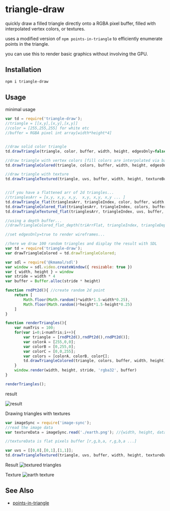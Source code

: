 # triangle-draw

quickly draw a filled triangle directly onto a RGBA pixel buffer, filled with interpolated vertex colors, or textures.

uses a modified version of `npm points-in-triangle` to efficiently enumerate points in the triangle.

you can use this to render basic graphics without involving the GPU. 

## Installation

```sh
npm i triangle-draw
```

## Usage 

minimal usage

```javascript
var td = require('triangle-draw');
//triangle = [[x,y],[x,y],[x,y]]
//color = [255,255,255] for white etc
//buffer = RGBA pixel int array[width*height*4] 


//draw solid color triangle
td.drawTriangle(triangle, color, buffer, width, height, edgesOnly=false);

//draw triangle with vertex colors [fill colors are interpolated via barycentric coordinates]
td.drawTriangleColored(triangle, colors, buffer, width, height, edgesOnly=false);

//draw triangle with texture 
td.drawTriangleTextured(triangle, uvs, buffer, width, height, textureBuffer, texWidth, texHeight, edgesOnly=false);


//if you have a flattened arr of 2d triangles...
//trianglesArr = [x,y, x,y, x,y,  x,y, x,y, x,y ... ]
td.drawTriangle_flat(trianglesArr, triangleIndex, color, buffer, width, height, edgesOnly=false);
td.drawTriangleColored_flat(trianglesArr, triangleIndex, colors, buffer, width, height, edgesOnly=false);
td.drawTriangleTextured_flat(trianglesArr, triangleIndex, uvs, buffer, width, height, textureBuffer, texWidth, texHeight, edgesOnly=false);

//using a depth buffer... 
//drawTriangleColored_flat_depth(triArrFlat, triangleIndex, triangleDepths, triangleVertexColors, bufferDepth, w, h, callback, edgesOnly=false)

//set edgesOnly=true to render wireframes...
```

```javascript
//here we draw 100 random triangles and display the result with SDL
var td = require('triangle-draw');
var drawTriangleColored = td.drawTriangleColored;

var sdl = require('@kmamal/sdl')
var window = sdl.video.createWindow({ resizable: true })
var { width, height } = window
var stride = width * 4
var buffer = Buffer.alloc(stride * height)

function rndPt2d(){ //create random 2d point
    return [
        Math.floor(Math.random()*width*1.5-width*0.25),
        Math.floor(Math.random()*height*1.5-height*0.25)
    ]
}

function renderTriangles(){
    var numTris = 100;
    for(var i=0;i<numTris;i++){
        var triangle = [rndPt2d(),rndPt2d(),rndPt2d()];
        var colorA = [255,0,0];
        var colorB = [0,255,0];
        var colorC = [0,0,255];
        var colors = [colorA, colorB, colorC];
        td.drawTriangleColored(triangle, colors, buffer, width, height);
    }
    window.render(width, height, stride, 'rgba32', buffer)
}

renderTriangles();
```

result

![result](https://i.imgur.com/TBxJSVa.png)

Drawing triangles with textures

```javascript
var imageSync = require('image-sync');
//read the image data
var textureData = imageSync.read('./earth.png'); //{width, height, data, saveAs}

//textureData is flat pixels buffer [r,g,b,a, r,g,b,a ...] 

var uvs = [[0,0],[0,1],[1,1]];
td.drawTriangleTextured(triangle, uvs, buffer, width, height, textureData.data, textureData.width, textureData.height);
```

Result
![textured triangles](https://i.imgur.com/jY8aVQq.png)

Texture
![earth texture](https://i.imgur.com/Ebw0kUl.png)

## See Also

- [points-in-triangle](https://www.npmjs.com/package/points-in-triangle) 


